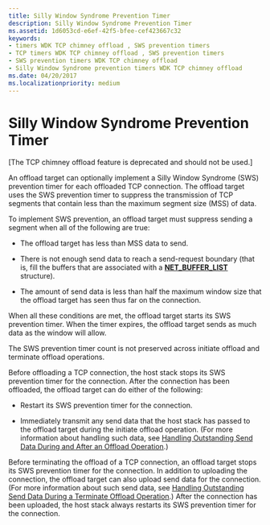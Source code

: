 ```yaml
---
title: Silly Window Syndrome Prevention Timer
description: Silly Window Syndrome Prevention Timer
ms.assetid: 1d6053cd-e6ef-42f5-bfee-cef423667c32
keywords:
- timers WDK TCP chimney offload , SWS prevention timers
- TCP timers WDK TCP chimney offload , SWS prevention timers
- SWS prevention timers WDK TCP chimney offload
- Silly Window Syndrome prevention timers WDK TCP chimney offload
ms.date: 04/20/2017
ms.localizationpriority: medium
---
```


# Silly Window Syndrome Prevention Timer


\[The TCP chimney offload feature is deprecated and should not be used.\]

An offload target can optionally implement a Silly Window Syndrome (SWS) prevention timer for each offloaded TCP connection. The offload target uses the SWS prevention timer to suppress the transmission of TCP segments that contain less than the maximum segment size (MSS) of data.

To implement SWS prevention, an offload target must suppress sending a segment when all of the following are true:

-   The offload target has less than MSS data to send.

-   There is not enough send data to reach a send-request boundary (that is, fill the buffers that are associated with a [**NET\_BUFFER\_LIST**](https://msdn.microsoft.com/library/windows/hardware/ff568388) structure).

-   The amount of send data is less than half the maximum window size that the offload target has seen thus far on the connection.

When all these conditions are met, the offload target starts its SWS prevention timer. When the timer expires, the offload target sends as much data as the window will allow.

The SWS prevention timer count is not preserved across initiate offload and terminate offload operations.

Before offloading a TCP connection, the host stack stops its SWS prevention timer for the connection. After the connection has been offloaded, the offload target can do either of the following:

-   Restart its SWS prevention timer for the connection.

-   Immediately transmit any send data that the host stack has passed to the offload target during the initiate offload operation. (For more information about handling such data, see [Handling Outstanding Send Data During and After an Offload Operation](handling-outstanding-send-data-during-and-after-an-offload-operation.md).)

Before terminating the offload of a TCP connection, an offload target stops its SWS prevention timer for the connection. In addition to uploading the connection, the offload target can also upload send data for the connection. (For more information about such send data, see [Handling Outstanding Send Data During a Terminate Offload Operation](handling-outstanding-send-data-during-a-terminate-offload-operation.md).) After the connection has been uploaded, the host stack always restarts its SWS prevention timer for the connection.

 

 






